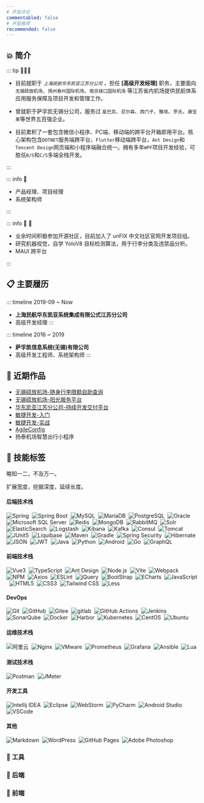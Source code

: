 ```yaml
---
# 开启评论
commentabled: false
# 开启推荐
recommended: false
---
```


<script lang="ts" setup>
import ShadowLogo from '@vp/components/ShadowLogo.vue'
</script>

<ShadowLogo />
<!-- <text class="resume-title">为你定制 发现精彩</text> -->

## 💥 简介 ##

::: tip 👨🏻‍💻

- 目前就职于 *`上海民航华东凯亚江苏分公司`* ，担任 **[高级开发经理]** 职务，主要面向 `无锡硕放机场`、`扬州泰州国际机场`、`南京禄口国际机场` 等江苏省内机场提供民航体系应用服务保障及项目开发和管理工作。

- 曾就职于萨孚凯无锡分公司，服务过 `星巴克`、`尼尔森`、`西门子`、`雅培`、`罗氏`、`康宝莱`等世界五百强企业。

- 目前累积了一套包含微信小程序、PC端、移动端的跨平台开箱即用平台。核心架构包含`DOTNET`服务端跨平台，`Flutter`移动端跨平台，`Ant Design`和`Tencent Design`网页端和小程序端融合统一。拥有多年`WPF`项目开发经验，可胜任`B/S`和`C/S`多端全栈开发。

:::

::: info 🔎

- 产品经理、项目经理
- 系统架构师

:::

::: info 📌 🎯

- 业余时间积极参加开源社区，目前加入了 unFIX 中文社区官网开发项目组。
- 研究机器视觉，自学 YoloV8 目标检测算法，用于行李分类及违禁品分析。
- MAUI 跨平台

:::


## 📋 主要履历 ##

::: timeline 2019-09 ~ Now
- **上海民航华东凯亚系统集成有限公式江苏分公司**
- 高级开发经理
:::

::: timeline 2016 ~ 2019
- **萨孚凯信息系统(无锡)有限公司**
- 高级开发工程师、系统架构师
:::

## 🥇 近期作品 ##

- [无锡硕放机场-随身行李限额自助查询](/gallery/baggage_measurer.md)
- [无锡硕放机场-阳光服务平台](/gallery/sunny-land.md)
- [华东凯亚江苏分公司-持续开发交付平台](/pdfs/持续开发交付平台.pdf)
- [敏捷开发-入门](/pdfs/敏捷开发-入门.pdf)
- [敏捷开发-实战](/pdfs/敏捷开发-实战.pdf)
- [AgileConfig](/pdfs/AgileConfig.pdf)
- 扬泰机场智慧出行小程序

## 💯 技能标签 ##

略知一二，不及万一。

扩展宽度，挖掘深度，延续长度。

#### 后端技术栈

<p>
  <img src="https://img.shields.io/badge/-Spring-6DB33F?logo=Spring&logoColor=FFF" alt="Spring" style="display: inline-block;" />&nbsp;
  <img src="https://img.shields.io/badge/-Spring%20Boot-6DB33F?logo=Spring-Boot&logoColor=FFF" alt="Spring Boot" style="display: inline-block;" />&nbsp;
  <img src="https://img.shields.io/badge/-MySQL-4479A1?logo=MySQL&logoColor=FFF" alt="MySQL" style="display: inline-block;" />&nbsp;
  <img src="https://img.shields.io/badge/-MariaDB-A9A9A9?logo=MariaDB&logoColor=003545" alt="MariaDB" style="display: inline-block;" />&nbsp;
  <img src="https://img.shields.io/badge/-PostgreSQL-C0C0C0?logo=PostgreSQL&logoColor=4169E1" alt="PostgreSQL" style="display: inline-block;" />&nbsp;
  <img src="https://img.shields.io/badge/-Oracle-C0C0C0?logo=Oracle&logoColor=F80000" alt="Oracle" style="display: inline-block;" />&nbsp;
  <img src="https://img.shields.io/badge/-Microsoft%20SQL%20Server-D3D3D3?logo=Microsoft-SQL-Server&logoColor=CC2927" alt="Microsoft SQL Server" style="display: inline-block;" />&nbsp;
  <img src="https://img.shields.io/badge/-Redis-DC382D?logo=Redis&logoColor=FFF" alt="Redis" style="display: inline-block;" />&nbsp;
  <img src="https://img.shields.io/badge/-MongoDB-47A248?logo=MongoDB&logoColor=FFF" alt="MongoDB" style="display: inline-block;" />&nbsp;
  <img src="https://img.shields.io/badge/-RabbitMQ-FF6600?logo=RabbitMQ&logoColor=FFF" alt="RabbitMQ" style="display: inline-block;" />&nbsp;
  <img src="https://img.shields.io/badge/-Solr-D9411E?logo=Apache-Solr&logoColor=FFF" alt="Solr" style="display: inline-block;" />&nbsp;
  <img src="https://img.shields.io/badge/-ElasticSearch-005571?logo=ElasticSearch&logoColor=FFF" alt="ElasticSearch" style="display: inline-block;" />&nbsp;
  <img src="https://img.shields.io/badge/-Logstash-A9A9A9?logo=Logstash&logoColor=005571" alt="Logstash" style="display: inline-block;" />&nbsp;
  <img src="https://img.shields.io/badge/-Kibana-A9A9A9?logo=Kibana&logoColor=005571" alt="Kibana" style="display: inline-block;" />&nbsp;
  <img src="https://img.shields.io/badge/-Kafka-C0C0C0?logo=Apache-Kafka&logoColor=231F20" alt="Kafka" style="display: inline-block;" />&nbsp;
  <img src="https://img.shields.io/badge/-Consul-F24C53?logo=Consul&logoColor=FFF" alt="Consul" style="display: inline-block;" />&nbsp;
  <img src="https://img.shields.io/badge/-Tomcat-F8DC75?logo=Apache-Tomcat&logoColor=000" alt="Tomcat" style="display: inline-block;" />&nbsp;
  <img src="https://img.shields.io/badge/-JUnit5-25A162?logo=JUnit5&logoColor=FFF" alt="JUnit5" style="display: inline-block;" />&nbsp;
  <img src="https://img.shields.io/badge/-Liquibase-2962FF?logo=Liquibase&logoColor=FFF" alt="Liquibase" style="display: inline-block;" />&nbsp;
  <img src="https://img.shields.io/badge/-Maven-C71A36?logo=Apache-Maven&logoColor=FFF" alt="Maven" style="display: inline-block;" />&nbsp;
  <img src="https://img.shields.io/badge/-Gradle-D3D3D3?logo=Gradle&logoColor=02303A" alt="Gradle" style="display: inline-block;" />&nbsp;
  <img src="https://img.shields.io/badge/-Spring%20Security-6DB33F?logo=Spring-Security&logoColor=FFF" alt="Spring Security" style="display: inline-block;" />&nbsp;
  <img src="https://img.shields.io/badge/-Hibernate-59666C?logo=Hibernate&logoColor=FFF" alt="Hibernate" style="display: inline-block;" />&nbsp;
  <img src="https://img.shields.io/badge/-JSON-000?logo=JSON&logoColor=FFF" alt="JSON" style="display: inline-block;" />&nbsp;
  <img src="https://img.shields.io/badge/-JWT-000?logo=JSON-Web-Tokens&logoColor=FFF" alt="JWT" style="display: inline-block;" />&nbsp;
  <img src="https://img.shields.io/badge/-Java-F78C40?logo=OpenJDK&logoColor=FFF" alt="Java" style="display: inline-block;" />&nbsp;
  <img src="https://img.shields.io/badge/-Python-A9A9A9?logo=Python&logoColor=3776AB" alt="Python" style="display: inline-block;" />&nbsp;
  <img src="https://img.shields.io/badge/-Android-C0C0C0?logo=Android&logoColor=3DDC84" alt="Android" style="display: inline-block;" />&nbsp;
  <img src="https://img.shields.io/badge/-Go-DCDCDC?logo=Go&logoColor=00ADD8" alt="Go" style="display: inline-block;" />&nbsp;
  <img src="https://img.shields.io/badge/-GraphQL-FFF?logo=GraphQL&logoColor=E10098" alt="GraphQL" style="display: inline-block;" />&nbsp;
</p>

#### 前端技术栈

<p>
  <img src="https://img.shields.io/badge/-Vue3-C0C0C0?logo=Vue.js&logoColor=4FC08D" alt="Vue3" style="display: inline-block;" />&nbsp;
  <img src="https://img.shields.io/badge/-TypeScript-C0C0C0?logo=TypeScript&logoColor=3178C6" alt="TypeScript" style="display: inline-block;" />&nbsp;
  <img src="https://img.shields.io/badge/-Ant%20Design-C0C0C0?logo=Ant-Design&logoColor=0170FE" alt="Ant Design" style="display: inline-block;" />&nbsp;
  <img src="https://img.shields.io/badge/-Node.js-D3D3D3?logo=Node.js&logoColor=339933" alt="Node.js" style="display: inline-block;" />&nbsp;
  <img src="https://img.shields.io/badge/-Vite-D3D3D3?logo=Vite&logoColor=646CFF" alt="Vite" style="display: inline-block;" />&nbsp;
  <img src="https://img.shields.io/badge/-Webpack-D3D3D3?logo=Webpack&logoColor=8DD6F9" alt="Webpack" style="display: inline-block;" />&nbsp;
  <img src="https://img.shields.io/badge/-NPM-C0C0C0?logo=npm&logoColor=CB3837" alt="NPM" style="display: inline-block;" />&nbsp;
  <img src="https://img.shields.io/badge/-Axios-C0C0C0?logo=Axios&logoColor=5A29E4" alt="Axios" style="display: inline-block;" />&nbsp;
  <img src="https://img.shields.io/badge/-ESLint-C0C0C0?logo=ESLint&logoColor=4B32C3" alt="ESLint" style="display: inline-block;" />&nbsp;
  <img src="https://img.shields.io/badge/-jQuery-0769AD?logo=jQuery&logoColor=FFF" alt="jQuery" style="display: inline-block;" />&nbsp;
  <img src="https://img.shields.io/badge/-Bootstrap-7952B3?logo=Bootstrap&logoColor=FFF" alt="BootStrap" style="display: inline-block;" />&nbsp;
  <img src="https://img.shields.io/badge/-ECharts-C0C0C0?logo=Apache-ECharts&logoColor=AA344D" alt="ECharts" style="display: inline-block;" />&nbsp;
  <img src="https://img.shields.io/badge/-JavaScript-A9A9A9?logo=JavaScript&logoColor=F7DF1E" alt="JavaScript" style="display: inline-block;" />&nbsp;
  <img src="https://img.shields.io/badge/-HTML5-A9A9A9?logo=HTML5&logoColor=E34F26" alt="HTML5" style="display: inline-block;" />&nbsp;
  <img src="https://img.shields.io/badge/-CSS3-A9A9A9?logo=CSS3&logoColor=1572B6" alt="CSS3" style="display: inline-block;" />&nbsp;
  <img src="https://img.shields.io/badge/-Tailwind%20CSS-FFF?logo=Tailwind-CSS&logoColor=06B6D4" alt="Tailwind CSS" style="display: inline-block;" />&nbsp;
  <img src="https://img.shields.io/badge/-Less-D3D3D3?logo=Less&logoColor=1D365D" alt="Less" style="display: inline-block;" />&nbsp;
</p>

#### DevOps

<p>
  <img src="https://img.shields.io/badge/-Git-F05032?logo=Git&logoColor=FFF" alt="Git" style="display: inline-block;" />&nbsp;
  <img src="https://img.shields.io/badge/-GitHub-181717?logo=GitHub&logoColor=FFF" alt="GitHub" style="display: inline-block;" />&nbsp;
  <img src="https://img.shields.io/badge/-Gitee-C71D23?logo=Gitee&logoColor=FFF" alt="Gitee" style="display: inline-block;" />&nbsp;
  <img src="https://img.shields.io/badge/-GitLab-FC6D26?logo=GitLab&logoColor=FFF" alt="gitlab" style="display: inline-block;" />&nbsp;
  <img src="https://img.shields.io/badge/-GitHub%20Actions-2088FF?logo=GitHub-Actions&logoColor=FFF" alt="GitHub Actions" style="display: inline-block;" />&nbsp;
  <img src="https://img.shields.io/badge/-Jenkins-D24939?logo=Jenkins&logoColor=000" alt="Jenkins" style="display: inline-block;" />&nbsp;
  <img src="https://img.shields.io/badge/-SonarQube-A9A9A9?logo=SonarQube&logoColor=4E9BCD" alt="SonarQube" style="display: inline-block;" />&nbsp;
  <img src="https://img.shields.io/badge/-Docker-2496ED?logo=Docker&logoColor=FFF" alt="Docker" style="display: inline-block;" />&nbsp;
  <img src="https://img.shields.io/badge/-Harbor-FFF?logo=Harbor&logoColor=60B932" alt="Harbor" style="display: inline-block;" />&nbsp;
  <img src="https://img.shields.io/badge/-Kubernetes-326CE5?logo=Kubernetes&logoColor=FFF" alt="Kubernetes" style="display: inline-block;" />&nbsp;
  <img src="https://img.shields.io/badge/-CentOS-262577?logo=CentOS&logoColor=FFF" alt="CentOS" style="display: inline-block;" />&nbsp;
  <img src="https://img.shields.io/badge/-Ubuntu-E95420?logo=Ubuntu&logoColor=FFF" alt="Ubuntu" style="display: inline-block;" />&nbsp;
</p>

#### 运维技术栈

<p>
  <img src="https://img.shields.io/badge/-阿里云-FF6A00?logo=Alibaba-Cloud&logoColor=FFF" alt="阿里云" style="display: inline-block;" />&nbsp;
  <img src="https://img.shields.io/badge/-Nginx-009639?logo=Nginx&logoColor=FFF" alt="Nginx" style="display: inline-block;" />&nbsp;
  <img src="https://img.shields.io/badge/-VMware-607078?logo=VMware&logoColor=FFF" alt="VMware" style="display: inline-block;" />&nbsp;
  <img src="https://img.shields.io/badge/-Prometheus-C0C0C0?logo=Prometheus&logoColor=E6522C" alt="Prometheus" style="display: inline-block;" />&nbsp;
  <img src="https://img.shields.io/badge/-Grafana-DCDCDC?logo=Grafana&logoColor=F46800" alt="Grafana" style="display: inline-block;" />&nbsp;
  <img src="https://img.shields.io/badge/-Ansible-FFF?logo=Ansible&logoColor=EE0000" alt="Ansible" style="display: inline-block;" />&nbsp;
  <img src="https://img.shields.io/badge/-Lua-FFF?&logo=Lua&logoColor=2C2D72" alt="Lua" style="display: inline-block;" />&nbsp;
</p>

#### 测试技术栈

<p>
  <img src="https://img.shields.io/badge/-Postman-FF6C37?logo=Postman&logoColor=FFF" alt="Postman" style="display: inline-block;" />&nbsp;
  <img src="https://img.shields.io/badge/-JMeter-D3D3D3?logo=Apache-JMeter&logoColor=D22128" alt="JMeter" style="display: inline-block;" />&nbsp;
</p>

#### 开发工具

<p>
  <img src="https://img.shields.io/badge/-Intellij%20IDEA-000?logo=Intellij-IDEA&logoColor=FFF" alt="Intellij IDEA" style="display: inline-block;" />&nbsp;
  <img src="https://img.shields.io/badge/-Eclipse-2C2255?logo=Eclipse&logoColor=FFF" alt="Eclipse" style="display: inline-block;" />&nbsp;
  <img src="https://img.shields.io/badge/-WebStorm-000?logo=WebStorm&logoColor=FFF" alt="WebStorm" style="display: inline-block;" />&nbsp;
  <img src="https://img.shields.io/badge/-PyCharm-C0C0C0?logo=PyCharm&logoColor=000" alt="PyCharm" style="display: inline-block;" />&nbsp;
  <img src="https://img.shields.io/badge/-Android%20Studio-C0C0C0?logo=Android-Studio&logoColor=3DDC84" alt="Android Studio" style="display: inline-block;" />&nbsp;
  <img src="https://img.shields.io/badge/-VSCode-C0C0C0?logo=Visual-Studio-Code&logoColor=007ACC" alt="VSCode" style="display: inline-block;" />&nbsp;
</p>

#### 其他

<p>
  <img src="https://img.shields.io/badge/-Markdown-000?logo=Markdown&logoColor=FFF" alt="Markdown" style="display: inline-block;" />&nbsp;
  <img src="https://img.shields.io/badge/-WordPress-21759B?logo=WordPress&logoColor=FFF" alt="WordPress" style="display: inline-block;" />&nbsp;
  <img src="https://img.shields.io/badge/-GitHub%20Pages-222?logo=GitHub-Pages&logoColor=FFF" alt="GitHub Pages" style="display: inline-block;" />&nbsp;
  <img src="https://img.shields.io/badge/-Adobe%20Photoshop-A9A9A9?logo=Adobe-Photoshop&logoColor=31A8FF" alt="Adobe Photoshop" style="display: inline-block;" />&nbsp;
</p>


### 🧮 工具 ###

<div class="flex flex-wrap gap-2">

<my-icon icon="logos:centos-icon" :width="96" :height="96" />
<my-icon icon="logos:docker-icon" :width="96" :height="96" />
<my-icon icon="logos:docker" :width="96" :height="96" />
<my-icon icon="logos:kubernetes" :width="96" :height="96" />
<my-icon icon="logos:letsencrypt" :width="96" :height="96" />
<my-icon icon="logos:microsoft-windows" :width="96" :height="96" />
<my-icon icon="logos:rabbitmq" :width="96" :height="96" />
<my-icon icon="logos:stackoverflow" :width="96" :height="96" />
<my-icon icon="logos:mono" :width="96" :height="96" />
<my-icon icon="logos:grafana" :width="96" :height="96" />
<my-icon icon="logos:gravatar" :width="96" :height="96" />
<my-icon icon="logos:gradle" :width="96" :height="96" />
<my-icon icon="logos:postman" :width="96" :height="96" />
<my-icon icon="logos:jenkins" :width="96" :height="96" />
<my-icon icon="logos:github-octocat" :width="96" :height="96" />
<my-icon icon="logos:gitlab" :width="96" :height="96" />
<my-icon icon="logos:git" :width="96" :height="96" />
<my-icon icon="logos:github-actions" :width="96" :height="96" />

</div>

### 🌸 后端 ###

<div class="flex flex-wrap gap-2">

<my-icon icon="logos:bash" :width="96" :height="96" />
<my-icon icon="logos:bing" :width="96" :height="96" />
<my-icon icon="logos:c-sharp" :width="96" :height="96" />
<my-icon icon="logos:codeigniter-icon" :width="96" :height="96" />
<my-icon icon="logos:editorconfig" :width="96" :height="96" />
<my-icon icon="logos:kotlin" :width="96" :height="96" />
<my-icon icon="logos:markdown" :width="96" :height="96" />
<my-icon icon="logos:lua" :width="96" :height="96" />
<my-icon icon="logos:mariadb" :width="96" :height="96" />
<my-icon icon="logos:microsoft" :width="96" :height="96" />
<my-icon icon="logos:microsoft-onedrive" :width="96" :height="96" />
<my-icon icon="logos:mongodb" :width="96" :height="96" />
<my-icon icon="logos:mysql" :width="96" :height="96" />
<my-icon icon="logos:nginx" :width="96" :height="96" />
<my-icon icon="logos:nodejs" :width="96" :height="96" />
<my-icon icon="logos:npm" :width="96" :height="96" />
<my-icon icon="logos:oracle" :width="96" :height="96" />
<my-icon icon="logos:python" :width="96" :height="96" />
<my-icon icon="logos:redis" :width="96" :height="96" />
<my-icon icon="logos:sqlite" :width="96" :height="96" />
<my-icon icon="logos:visual-studio" :width="96" :height="96" />
<my-icon icon="logos:visual-studio-code" :width="96" :height="96" />

</div>

### 🌸 前端 ###

<div class="flex flex-wrap gap-2">

<my-icon icon="logos:ant-design" :width="96" :height="96" />
<my-icon icon="logos:angular-icon" :width="96" :height="96" />
<my-icon icon="logos:axios" :width="96" :height="96" />
<my-icon icon="logos:babel" :width="96" :height="96" />
<my-icon icon="logos:bootstrap" :width="96" :height="96" />
<my-icon icon="logos:chrome" :width="96" :height="96" />
<my-icon icon="logos:css-3" :width="96" :height="96" />
<my-icon icon="logos:dojo-toolkit" :width="96" :height="96" />
<my-icon icon="logos:element" :width="96" :height="96" />
<my-icon icon="logos:electron" :width="96" :height="96" />
<my-icon icon="logos:flutter" :width="96" :height="96" />
<my-icon icon="logos:html-5" :width="96" :height="96" />
<my-icon icon="logos:mdn" :width="96" :height="96" />
<my-icon icon="logos:hugo" :width="96" :height="96" />
<my-icon icon="logos:ionic" :width="96" :height="96" />
<my-icon icon="logos:jquery" :width="96" :height="96" />
<my-icon icon="logos:jquery-mobile" :width="96" :height="96" />
<my-icon icon="logos:less" :width="96" :height="96" />
<my-icon icon="logos:pinia" :width="96" :height="96" />
<my-icon icon="logos:react" :width="96" :height="96" />
<my-icon icon="logos:tailwindcss" :width="96" :height="96" />
<my-icon icon="logos:tsnode" :width="96" :height="96" />
<my-icon icon="logos:typescript" :width="96" :height="96" />
<my-icon icon="logos:vitejs" :width="96" :height="96" />
<my-icon icon="logos:vue" :width="96" :height="96" />

</div>
